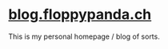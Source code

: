 # [blog.floppypanda.ch](https://blog.floppypanda.ch)

This is my personal homepage / blog of sorts.
